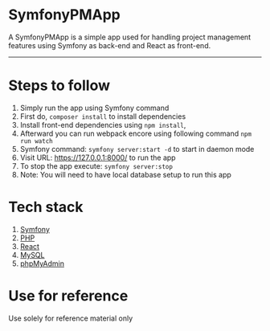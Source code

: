 # SymfonyPMApp

A SymfonyPMApp is a simple app used for handling project management features using Symfony as back-end and React as front-end.

---

# Steps to follow

1. Simply run the app using Symfony command
2. First do, `composer install` to install dependencies
3. Install front-end dependencies using `npm install`,
4. Afterward you can run webpack encore using following command
   `npm run watch`
5. Symfony command: `symfony server:start -d` to start in daemon mode
6. Visit URL: https://127.0.0.1:8000/ to run the app
7. To stop the app execute: `symfony server:stop`
8. Note: You will need to have local database setup to run this app

# Tech stack

1.  [Symfony](https://symfony.com/)
2.  [PHP](https://www.php.net/)
3.  [React](https://reactjs.org/)
4.  [MySQL](https://mysql.com)
5.  [phpMyAdmin](https://www.phpmyadmin.net/)

# Use for reference

Use solely for reference material only

